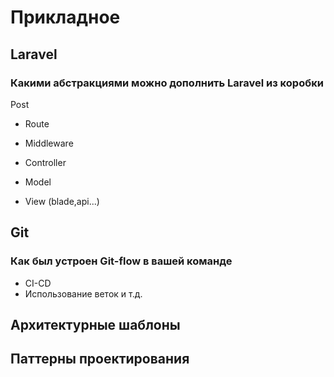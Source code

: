 # Прикладное


## Laravel

### Какими абстракциями можно дополнить Laravel из коробки
Post 

 - Route

 - Middleware

 - Controller
 
 - Model

 - View (blade,api...)




## Git

### Как был устроен Git-flow в вашей команде
 - CI-CD
 - Использование веток и т.д.



## Архитектурные шаблоны


## Паттерны проектирования 
